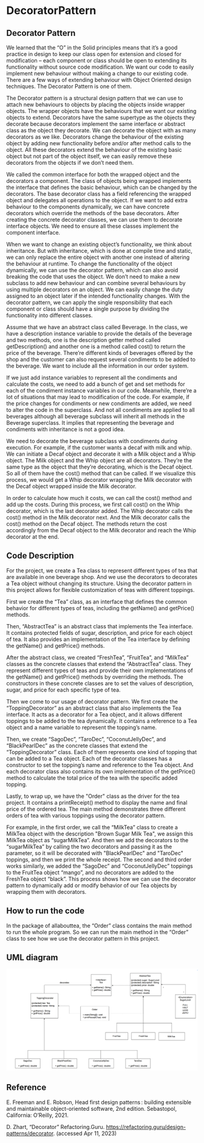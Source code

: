 # DecoratorPattern

## Decorator Pattern

We learned that the “O” in the Solid principles means that it’s a good practice in design to keep our class open for extension and closed for modification – each component or class should be open to extending its functionality without source code modification. We want our code to easily implement new behaviour without making a change to our existing code. There are a few ways of extending behaviour with Object Oriented design techniques. The Decorator Pattern is one of them. 

The Decorator pattern is a structural design pattern that we can use to attach new behaviours to objects by placing the objects inside wrapper objects. The wrapper objects have the behaviours that we want our existing objects to extend. Decorators have the same supertype as the objects they decorate because decorators implement the same interface or abstract class as the object they decorate. We can decorate the object with as many decorators as we like. Decorators change the behaviour of the existing object by adding new functionality before and/or after method calls to the object. All these decorators extend the behaviour of the existing basic object but not part of the object itself, we can easily remove these decorators from the objects if we don’t need them. 

We called the common interface for both the wrapped object and the decorators a component. The class of objects being wrapped implements the interface that defines the basic behaviour, which can be changed by the decorators. The base decorator class has a field referencing the wrapped object and delegates all operations to the object. If we want to add extra behaviour to the components dynamically, we can have concrete decorators which override the methods of the base decorators. After creating the concrete decorator classes, we can use them to decorate interface objects. We need to ensure all these classes implement the component interface.

When we want to change an existing object’s functionality, we think about inheritance. But with inheritance, which is done at compile time and static, we can only replace the entire object with another one instead of altering the behaviour at runtime. To change the functionality of the object dynamically, we can use the decorator pattern, which can also avoid breaking the code that uses the object. We don’t need to make a new subclass to add new behaviour and can combine several behaviours by using multiple decorators on an object. We can easily change the duty assigned to an object later if the intended functionality changes. With the decorator pattern, we can apply the single responsibility that each component or class should have a single purpose by dividing the functionality into different classes.

Assume that we have an abstract class called Beverage. In the class, we have a description instance variable to provide the details of the beverage and two methods, one is the description getter method called getDescription() and another one is a method called cost() to return the price of the beverage. There’re different kinds of beverages offered by the shop and the customer can also request several condiments to be added to the beverage. We want to include all the information in our order system. 

If we just add instance variables to represent all the condiments and calculate the costs, we need to add a bunch of get and set methods for each of the condiment instance variables in our code. Meanwhile, there’re a lot of situations that may lead to modification of the code. For example, if the price changes for condiments or new condiments are added, we need to alter the code in the superclass. And not all condiments are applied to all beverages although all beverage subclass will inherit all methods in the Beverage superclass. It implies that representing the beverage and condiments with inheritance is not a good idea. 

We need to decorate the beverage subclass with condiments during execution. For example, if the customer wants a decaf with milk and whip. We can initiate a Decaf object and decorate it with a Milk object and a Whip object. The Milk object and the Whip object are all decorators. They’re the same type as the object that they’re decorating, which is the Decaf object. So all of them have the cost() method that can be called. If we visualize this process, we would get a Whip decorator wrapping the Milk decorator with the Decaf object wrapped inside the Milk decorator. 

In order to calculate how much it costs, we can call the cost() method and add up the costs. During this process, we first call cost() on the Whip decorator, which is the last decorator added. The Whip decorator calls the cost() method in the Milk decorator next. And the Milk decorator calls the cost() method on the Decaf object. The methods return the cost accordingly from the Decaf object to the Milk decorator and reach the Whip decorator at the end. 

## Code Description

For the project, we create a Tea class to represent different types of tea that are available in one beverage shop. And we use the decorators to decorates a Tea object without changing its structure. Using the decorator pattern in this project allows for flexible customization of teas with different toppings.

First we create the “Tea” class, as an interface that defines the common behavior for different types of teas, including the getName() and getPrice() methods.

Then, “AbstractTea” is an abstract class that implements the Tea interface. It contains protected fields of sugar, description, and price for each object of tea. It also provides an implementation of the Tea interface by defining the getName() and getPrice() methods.

After the abstract class, we created “FreshTea”, “FruitTea”, and “MilkTea” classes as the concrete classes that extend the “AbstractTea” class. They represent different types of teas and provide their own implementations of the getName() and getPrice() methods by overriding the methods. The constructors in these concrete classes are to set the values of description, sugar, and price for each specific type of tea.

Then we come to our usage of decorator pattern. We first create the “ToppingDecorator” as an abstract class that also implements the Tea interface. It acts as a decorator for a Tea object, and it allows different toppings to be added to the tea dynamically. It contains a reference to a Tea object and a name variable to represent the topping’s name.

Then, we create “SagoDec”, “TaroDec”, “CoconutJellyDec”, and “BlackPearlDec” as the concrete classes that extend the “ToppingDecorator” class. Each of them represents one kind of topping that can be added to a Tea object. Each of the decorator classes has a constructor to set the topping’s name and reference to the Tea object. And each decorator class also contains its own implementation of the getPrice() method to calculate the total price of the tea with the specific added topping.

Lastly, to wrap up, we have the "Order" class as the driver for the tea project. It contains a printReceipt() method to display the name and final price of the ordered tea. The main method demonstrates three different orders of tea with various toppings using the decorator pattern. 

For example, in the first order, we call the “MilkTea” class to create a MilkTea object with the description "Brown Sugar Milk Tea", we assign this MilkTea object as “sugarMilkTea”. And then we add the decorators to the “sugarMilkTea” by calling the two decorators and passing it as the parameter, so it will be decorated with "BlackPearlDec" and "TaroDec" toppings, and then we print the whole receipt. The second and third order works similarly, we added the “SagoDec” and “CoconutJellyDec” toppings to the FruitTea object “mango”, and no decorators are added to the FreshTea object “black”. This process shows how we can use the decorator pattern to dynamically add or modify behavior of our Tea objects by wrapping them with decorators.

## How to run the code
In the package of allabouttea, the “Order” class contains the main method to run the whole program. So we can run the main method in the “Order” class to see how we use the decorator pattern in this project.

## UML diagram

![UML diagram](UML.png)


## Reference

E. Freeman and E. Robson, Head first design patterns : building extensible and maintainable object-oriented software, 2nd edition. Sebastopol, California: O’Reilly, 2021.

D. Zhart, “Decorator” Refactoring.Guru. https://refactoring.guru/design-patterns/decorator. (accessed Apr 11, 2023)


